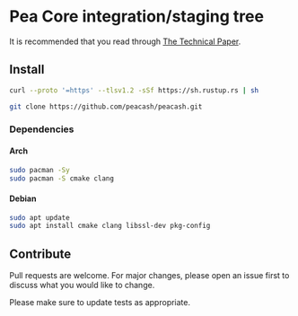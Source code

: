 # Pea Core integration/staging tree

It is recommended that you read through [The Technical Paper](https://github.com/peacash/paper/blob/main/README.md).

## Install

```bash
curl --proto '=https' --tlsv1.2 -sSf https://sh.rustup.rs | sh
```

```bash
git clone https://github.com/peacash/peacash.git
```

### Dependencies

#### Arch

```bash
sudo pacman -Sy
sudo pacman -S cmake clang
```

#### Debian

```bash
sudo apt update
sudo apt install cmake clang libssl-dev pkg-config
```

## Contribute

Pull requests are welcome. For major changes, please open an issue first to discuss what you would like to change.

Please make sure to update tests as appropriate.
